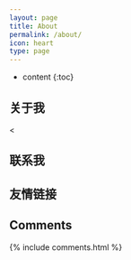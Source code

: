 ```yaml
---
layout: page
title: About
permalink: /about/
icon: heart
type: page
---
```


* content
{:toc}

## 关于我

<



## 联系我


## 友情链接



## Comments

{% include comments.html %}
